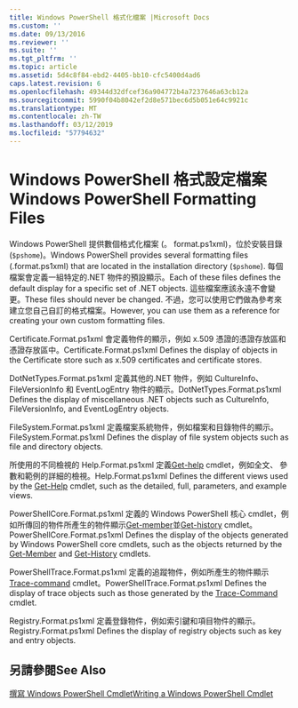 ```yaml
---
title: Windows PowerShell 格式化檔案 |Microsoft Docs
ms.custom: ''
ms.date: 09/13/2016
ms.reviewer: ''
ms.suite: ''
ms.tgt_pltfrm: ''
ms.topic: article
ms.assetid: 5d4c8f84-ebd2-4405-bb10-cfc5400d4ad6
caps.latest.revision: 6
ms.openlocfilehash: 49344d32dfcef36a904772b4a7237646a63cb12a
ms.sourcegitcommit: 5990f04b8042ef2d8e571bec6d5b051e64c9921c
ms.translationtype: MT
ms.contentlocale: zh-TW
ms.lasthandoff: 03/12/2019
ms.locfileid: "57794632"
---
```

# <a name="windows-powershell-formatting-files"></a><span data-ttu-id="c062c-102">Windows PowerShell 格式設定檔案</span><span class="sxs-lookup"><span data-stu-id="c062c-102">Windows PowerShell Formatting Files</span></span>

<span data-ttu-id="c062c-103">Windows PowerShell 提供數個格式化檔案 (。 format.ps1xml)，位於安裝目錄 (`$pshome`)。</span><span class="sxs-lookup"><span data-stu-id="c062c-103">Windows PowerShell provides several formatting files (.format.ps1xml) that are located in the installation directory (`$pshome`).</span></span> <span data-ttu-id="c062c-104">每個檔案會定義一組特定的.NET 物件的預設顯示。</span><span class="sxs-lookup"><span data-stu-id="c062c-104">Each of these files defines the default display for a specific set of .NET objects.</span></span> <span data-ttu-id="c062c-105">這些檔案應該永遠不會變更。</span><span class="sxs-lookup"><span data-stu-id="c062c-105">These files should never be changed.</span></span> <span data-ttu-id="c062c-106">不過，您可以使用它們做為參考來建立您自己自訂的格式檔案。</span><span class="sxs-lookup"><span data-stu-id="c062c-106">However, you can use them as a reference for creating your own custom formatting files.</span></span>

<span data-ttu-id="c062c-107">Certificate.Format.ps1xml 會定義物件的顯示，例如 x.509 憑證的憑證存放區和憑證存放區中。</span><span class="sxs-lookup"><span data-stu-id="c062c-107">Certificate.Format.ps1xml Defines the display of objects in the Certificate store such as x.509 certificates and certificate stores.</span></span>

<span data-ttu-id="c062c-108">DotNetTypes.Format.ps1xml 定義其他的.NET 物件，例如 CultureInfo、 FileVersionInfo 和 EventLogEntry 物件的顯示。</span><span class="sxs-lookup"><span data-stu-id="c062c-108">DotNetTypes.Format.ps1xml Defines the display of miscellaneous .NET objects such as CultureInfo, FileVersionInfo, and EventLogEntry objects.</span></span>

<span data-ttu-id="c062c-109">FileSystem.Format.ps1xml 定義檔案系統物件，例如檔案和目錄物件的顯示。</span><span class="sxs-lookup"><span data-stu-id="c062c-109">FileSystem.Format.ps1xml Defines the display of file system objects such as file and directory objects.</span></span>

<span data-ttu-id="c062c-110">所使用的不同檢視的 Help.Format.ps1xml 定義[Get-help](/powershell/module/Microsoft.PowerShell.Core/Get-Help) cmdlet，例如全文、 參數和範例的詳細的檢視。</span><span class="sxs-lookup"><span data-stu-id="c062c-110">Help.Format.ps1xml Defines the different views used by the [Get-Help](/powershell/module/Microsoft.PowerShell.Core/Get-Help) cmdlet, such as the detailed, full, parameters, and example views.</span></span>

<span data-ttu-id="c062c-111">PowerShellCore.Format.ps1xml 定義的 Windows PowerShell 核心 cmdlet，例如所傳回的物件所產生的物件顯示[Get-member](/powershell/module/Microsoft.PowerShell.Utility/Get-Member)並[Get-history](/powershell/module/Microsoft.PowerShell.Core/Get-History) cmdlet。</span><span class="sxs-lookup"><span data-stu-id="c062c-111">PowerShellCore.Format.ps1xml Defines the display of the objects generated by Windows PowerShell core cmdlets, such as the objects returned by the [Get-Member](/powershell/module/Microsoft.PowerShell.Utility/Get-Member) and [Get-History](/powershell/module/Microsoft.PowerShell.Core/Get-History) cmdlets.</span></span>

<span data-ttu-id="c062c-112">PowerShellTrace.Format.ps1xml 定義的追蹤物件，例如所產生的物件顯示[Trace-command](/powershell/module/Microsoft.PowerShell.Utility/Trace-Command) cmdlet。</span><span class="sxs-lookup"><span data-stu-id="c062c-112">PowerShellTrace.Format.ps1xml Defines the display of trace objects such as those generated by the [Trace-Command](/powershell/module/Microsoft.PowerShell.Utility/Trace-Command) cmdlet.</span></span>

<span data-ttu-id="c062c-113">Registry.Format.ps1xml 定義登錄物件，例如索引鍵和項目物件的顯示。</span><span class="sxs-lookup"><span data-stu-id="c062c-113">Registry.Format.ps1xml Defines the display of registry objects such as key and entry objects.</span></span>

## <a name="see-also"></a><span data-ttu-id="c062c-114">另請參閱</span><span class="sxs-lookup"><span data-stu-id="c062c-114">See Also</span></span>

[<span data-ttu-id="c062c-115">撰寫 Windows PowerShell Cmdlet</span><span class="sxs-lookup"><span data-stu-id="c062c-115">Writing a Windows PowerShell Cmdlet</span></span>](../cmdlet/writing-a-windows-powershell-cmdlet.md)
